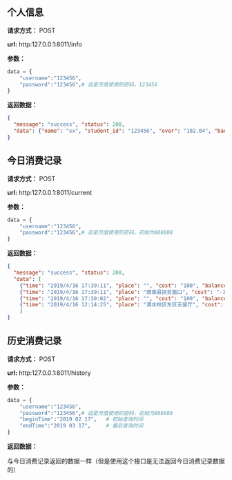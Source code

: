 ## 个人信息
**请求方式：** POST

**url:** http:127.0.0.1:8011/info

**参数：** 
```python
data = {
    "username":"123456",
    "password":"123456",# 这是充值使用的密码，123456
}
```

**返回数据：**
```json
{
  "message": "success", "status": 200, 
  "data": {"name": "xx", "student_id": "123456", "over": "102.04", "bank_card": "6216*********5794", "status": {"挂失状态": "正常卡", "冻结状态": "正常", "身份类型": "本科生"}}
}
```

## 今日消费记录
**请求方式：** POST

**url:** http:127.0.0.1:8011/current

**参数：** 
```python
data = {
    "username":"123456",
    "password":"123456",# 这是充值使用的密码，初始为888888
}
```

**返回数据：**
```json
{
  "message": "success", "status": 200, 
  "data": [
    {"time": "2019/4/16 17:39:11", "place": "", "cost": "100", "balance": "112.04", "ykt_id": null}, 
    {"time": "2019/4/16 17:39:11", "place": "商南县扶贫窗口", "cost": "-10", "balance": "102.04", "ykt_id": null}, 
    {"time": "2019/4/16 17:30:02", "place": "", "cost": "100", "balance": "12.04", "ykt_id": null}, 
    {"time": "2019/4/16 12:14:25", "place": "渭水校区东区五餐厅", "cost": "-9.4", "balance": "12.04", "ykt_id": null}
    ]
}
```

## 历史消费记录
**请求方式：** POST

**url:** http:127.0.0.1:8011/history

**参数：** 
```python
data = {
    "username":"123456",
    "password":"123456",# 这是充值使用的密码，初始为888888
    "beginTime":"2019 02 17",   # 初始查询时间
    "endTime":"2019 03 17",     # 最后查询时间
}
```

**返回数据：**

与今日消费记录返回的数据一样（但是使用这个接口是无法返回今日消费记录数据的）